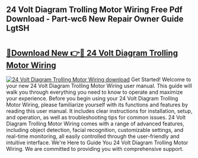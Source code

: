 ## 24 Volt Diagram Trolling Motor Wiring Free Pdf Download - Part-wc6 New Repair Owner Guide LgtSH

# <h2><a href="http://dfnhed1.blite.top/?on=24+Volt+Diagram+Trolling+Motor+Wiring">🔗Download New 👉🔴 24 Volt Diagram Trolling Motor Wiring</a></h2>

[![24 Volt Diagram Trolling Motor Wiring download](https://i.imgur.com/lujVjoI.png)](http://dfnhed1.blite.top/?on=24+Volt+Diagram+Trolling+Motor+Wiring)
Get Started! Welcome to your new 24 Volt Diagram Trolling Motor Wiring user manual. This guide will walk you through everything you need to know to operate and maximize your experience. Before you begin using your 24 Volt Diagram Trolling Motor Wiring, please familiarize yourself with its functions and features by reading this user manual. It includes clear instructions for installation, setup, and operation, as well as troubleshooting tips for common issues. 24 Volt Diagram Trolling Motor Wiring comes with a range of advanced features, including object detection, facial recognition, customizable settings, and real-time monitoring, all easily controlled through the user-friendly and intuitive interface. We're Here to Guide You 24 Volt Diagram Trolling Motor Wiring. We are committed to providing you with comprehensive support.
